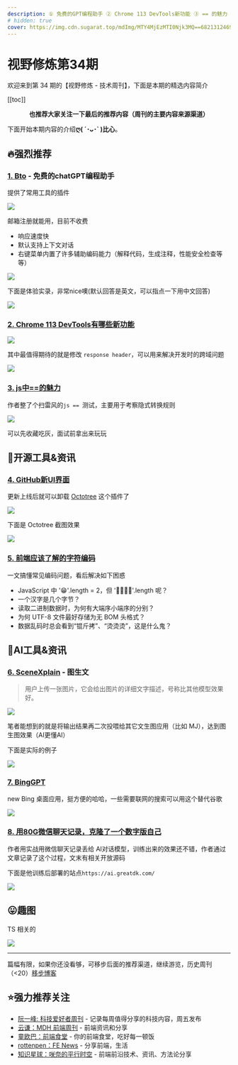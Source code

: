 ```yaml
---
description: ① 免费的GPT编程助手 ② Chrome 113 DevTools新功能 ③ == 的魅力 ④ 微信聊天记录实现克隆数字人 ⑤ BingChat桌面应用
# hidden: true
cover: https://img.cdn.sugarat.top/mdImg/MTY4MjEzMTI0Njk3MQ==682131246971
---
```


# 视野修炼第34期

欢迎来到第 34 期的【视野修炼 - 技术周刊】，下面是本期的精选内容简介

[[toc]]

<center>

**​也推荐大家关注一下最后的推荐内容（周刊的主要内容来源渠道）**
</center>


下面开始本期内容的介绍**ღ( ´･ᴗ･` )比心**。
## 🔥强烈推荐
### [1. Bto](https://bito.ai/) - 免费的chatGPT编程助手
提供了常用工具的插件

![](https://img.cdn.sugarat.top/mdImg/MTY4MjEzMDM4NDYwMQ==682130384601)

邮箱注册就能用，目前不收费
* 响应速度快
* 默认支持上下文对话
* 右键菜单内置了许多辅助编码能力（解释代码，生成注释，性能安全检查等等）

![](https://img.cdn.sugarat.top/mdImg/MTY4MjEzMDUzNjYxNA==682130536614)

下面是体验实录，非常nice噢(默认回答是英文，可以指点一下用中文回答)

![](https://img.cdn.sugarat.top/mdImg/MTY4MjEzMDkyNjg2OQ==bto.gif)

### [2. Chrome 113 DevTools有哪些新功能](https://developer.chrome.com/en/blog/new-in-devtools-113/)

![](https://img.cdn.sugarat.top/mdImg/MTY4MjEzMTI0Njk3MQ==682131246971)

其中最值得期待的就是修改 `response header`，可以用来解决开发时的跨域问题

![](https://img.cdn.sugarat.top/mdImg/MTY4MjEzMTM1NjMwNQ==682131356305)

### [3. js中==的魅力](https://eqeq.js.org/#zh)
作者整了个扫雷风的`js == `测试，主要用于考察隐式转换规则

![](https://img.cdn.sugarat.top/mdImg/MTY4MjEzMTQ4MTQ1MA==682131481450)

可以先收藏吃灰，面试前拿出来玩玩


## 🔧开源工具&资讯

### [4. GitHub新UI界面](https://www.landiannews.com/archives/98404.html)
更新上线后就可以卸载 [Octotree](https://chrome.google.com/webstore/detail/octotree-github-code-tree/bkhaagjahfmjljalopjnoealnfndnagc) 这个插件了

![](https://img.cdn.sugarat.top/mdImg/MTY4MjEzMTY5MTk0Mw==682131691943)

下面是 Octotree 截图效果

![](https://img.cdn.sugarat.top/mdImg/MTY4MjEzMjA2Nzc4Mw==682132067783)

### [5. 前端应该了解的字符编码](https://mp.weixin.qq.com/s/Zh1jp_YvRr0RAE1fm4XbJw)
一文搞懂常见编码问题，看后解决如下困惑
* JavaScript 中 '😁'.length = 2，但 '👨👩👧👦'.length 呢？
* 一个汉字是几个字节？
* 读取二进制数据时，为何有大端序小端序的分别？
* 为何 UTF-8 文件最好存储为无 BOM 头格式？
* 数据乱码时总会看到“锟斤拷”、“烫烫烫”，这是什么鬼？

## 🤖AI工具&资讯

### [6. SceneXplain](https://scenex.jinaai.cn/) - 图生文

>用户上传一张图片，它会给出图片的详细文字描述，号称比其他模型效果好。

![](https://img.cdn.sugarat.top/mdImg/MTY4MjEzMzEyNjA2NQ==682133126066)

笔者能想到的就是将输出结果再二次投喂给其它文生图应用（比如 MJ），达到图生图效果（AI更懂AI）

下面是实际的例子

![](https://img.cdn.sugarat.top/mdImg/MTY4MjEzNDMxMjE5MA==682134312190)

### [7. BingGPT](https://github.com/dice2o/BingGPT)
new Bing 桌面应用，挺方便的哈哈，一些需要联网的搜索可以用这个替代谷歌

![](https://img.cdn.sugarat.top/mdImg/MTY4MjEzNDc5MjE1Ng==682134792156)

### [8. 用80G微信聊天记录，克隆了一个数字版自己](https://sspai.com/post/79230)

作者用实战用微信聊天记录丢给 AI对话模型，训练出来的效果还不错，作者通过文章记录了这个过程，文末有相关开放源码

下面是他训练后部署的站点`https://ai.greatdk.com/`

![](https://img.cdn.sugarat.top/mdImg/MTY4MjEzNTM2MjQ0MA==682135362440)

## 😛趣图
TS 相关的

![](https://img.cdn.sugarat.top/mdImg/MTY4MjEzNTA0ODkwNA==682135048904)

---

篇幅有限，如果你还没看够，可移步后面的推荐渠道，继续游览，历史周刊（<20）[移步博客](https://sugarat.top/weekly/index.html)

## ⭐️强力推荐关注
* [阮一峰: 科技爱好者周刊](https://www.ruanyifeng.com/blog/archives.html) - 记录每周值得分享的科技内容，周五发布
* [云谦：MDH 前端周刊](https://www.yuque.com/chencheng/mdh-weekly) - 前端资讯和分享
* [童欧巴：前端食堂](https://github.com/Geekhyt/weekly) - 你的前端食堂，吃好每一顿饭
* [rottenpen：FE News](https://rottenpen.zhubai.love/) - 分享前端，生活
* [知识星球：咲奈的平行时空](https://wx.zsxq.com/dweb2/index/group/15552285284822) - 前端前沿技术、资讯、方法论分享
